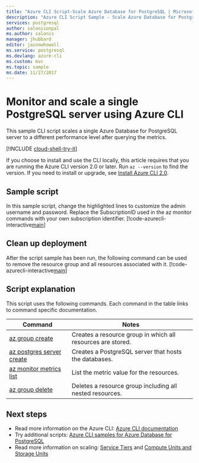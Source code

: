 ```yaml
---
title: "Azure CLI Script-Scale Azure Database for PostgreSQL | Microsoft Docs"
description: "Azure CLI Script Sample - Scale Azure Database for PostgreSQL server to a different performance level after querying the metrics."
services: postgresql
author: salonisonpal
ms.author: salonis
manager: jhubbard
editor: jasonwhowell
ms.service: postgresql
ms.devlang: azure-cli
ms.custom: mvc
ms.topic: sample
ms.date: 11/27/2017
---
```

# Monitor and scale a single PostgreSQL server using Azure CLI
This sample CLI script scales a single Azure Database for PostgreSQL server to a different performance level after querying the metrics. 

[!INCLUDE [cloud-shell-try-it](../../../includes/cloud-shell-try-it.md)]

If you choose to install and use the CLI locally, this article requires that you are running the Azure CLI version 2.0 or later. Run `az --version` to find the version. If you need to install or upgrade, see [Install Azure CLI 2.0]( /cli/azure/install-azure-cli). 

## Sample script
In this sample script, change the highlighted lines to customize the admin username and password. Replace the SubscriptionID used in the az monitor commands with your own subscription identifier.
[!code-azurecli-interactive[main](../../../cli_scripts/postgresql/scale-postgresql-server/scale-postgresql-server.sh?highlight=15-16 "Create and scale Azure Database for PostgreSQL.")]

## Clean up deployment
After the script sample has been run, the following command can be used to remove the resource group and all resources associated with it.
[!code-azurecli-interactive[main](../../../cli_scripts/postgresql/scale-postgresql-server/delete-postgresql.sh "Delete the resource group.")]

## Script explanation
This script uses the following commands. Each command in the table links to command specific documentation.

| **Command** | **Notes** |
|---|---|
| [az group create](/cli/azure/group#az_group_create) | Creates a resource group in which all resources are stored. |
| [az postgres server create](/cli/azure/postgres/server#az_postgres_server_create) | Creates a PostgreSQL server that hosts the databases. |
| [az monitor metrics list](/cli/azure/monitor/metrics#az_monitor_metrics_list) | List the metric value for the resources. |
| [az group delete](/cli/azure/group#az_group_delete) | Deletes a resource group including all nested resources. |

## Next steps
- Read more information on the Azure CLI: [Azure CLI documentation](/cli/azure/overview)
- Try additional scripts: [Azure CLI samples for Azure Database for PostgreSQL](../sample-scripts-azure-cli.md)
- Read more information on scaling: [Service Tiers](../concepts-service-tiers.md) and [Compute Units and Storage Units](../concepts-compute-unit-and-storage.md)
